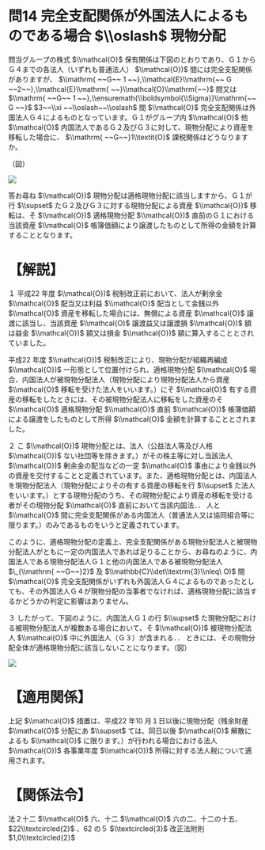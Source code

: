 # 問14 完全支配関係が外国法人によるものである場合 $\\oslash$ 現物分配

問当グループの株式 $\\mathcal{O}$ 保有関係は下図のとおりであり、Ｇ１からＧ４までの各法人（いずれも普通法人） $\\mathcal{O})$ 間には完全支配関係がありますが、 $\\mathrm{ ~~G~~ 1 ~~},\\mathcal{E}\\mathrm{~~ G ~~2~~},\\mathcal{E}\\mathrm{ ~~}\\mathcal{O}\\mathrm{~~}$ 間又は $\\mathrm{ ~~G~~ 1 ~~},\\ensuremath{\\boldsymbol{\\Sigma}}\\mathrm{~~ G ~~}$ $3~~\\xi ~~\\oslash~~\\oslash$ 間 $\\mathcal{O}$ 完全支配関係は外国法人Ｇ４によるものとなっています。Ｇ１がグループ内 $\\mathcal{O}$ 他 $\\mathcal{O}$ 内国法人であるＧ２及びＧ３に対して、現物分配により資産を移転した場合に、 $\\mathrm{ ~~G~~}1\\textit{O}$ 課税関係はどうなりますか。

（図）

![](https://www.nta.go.jp/tmp/22868819-8273-4d8d-b418-61697f7c29c3/images/e0946c2f2534741cb0a5d5bab09686642501adc7deed9a4d23b61ae0e9798553.jpg)

答お尋ね $\\mathcal{O})$ 現物分配は適格現物分配に該当しますから、Ｇ１が行 $\\supset$ たＧ２及びＧ３に対する現物分配による資産 $\\mathcal{O})$ 移転は、そ $\\mathcal{O})$ 適格現物分配 $\\mathcal{O})$ 直前のＧ１における当該資産 $\\mathcal{O}$ 帳簿価額により譲渡したものとして所得の金額を計算することとなります。

# 【解説】

１ 平成22 年度 $\\mathcal{O})$ 税制改正前において、法人が剰余金 $\\mathcal{O}$ 配当又は利益 $\\mathcal{O}$ 配当として金銭以外 $\\mathcal{O}$ 資産を移転した場合には、無償による資産 $\\mathcal{O}$ 譲渡に該当し、当該資産 $\\mathcal{O}$ 譲渡益又は譲渡損 $\\mathcal{O})$ 額は益金 $\\mathcal{O})$ 額又は損金 $\\mathcal{O})$ 額に算入することとされていました。

平成22 年度 $\\mathcal{O})$ 税制改正により、現物分配が組織再編成 $\\mathcal{O})$ 一形態として位置付けられ、適格現物分配 $\\mathcal{O}$ 場合、内国法人が被現物分配法人（現物分配により現物分配法人から資産 $\\mathcal{O}$ 移転を受けた法人をいいます。）にそ $\\mathcal{O}$ 有する資産の移転をしたときには、その被現物分配法人に移転をした資産のそ $\\mathcal{O}$ 適格現物分配 $\\mathcal{O}$ 直前 $\\mathcal{O})$ 帳簿価額による譲渡をしたものとして所得 $\\mathcal{O}$ 金額を計算することとされました。

２ こ $\\mathcal{O})$ 現物分配とは、法人（公益法人等及び人格 $\\mathcal{O})$ ない社団等を除きます。）がその株主等に対し当該法人 $\\mathcal{O})$ 剰余金の配当などの一定 $\\mathcal{O}$ 事由により金銭以外の資産を交付することと定義されています。また、適格現物分配とは、内国法人を現物分配法人（現物分配によりその有する資産の移転を行 $\\supset$ た法人をいいます。）とする現物分配のうち、その現物分配により資産の移転を受ける者がその現物分配 $\\mathcal{O}$ 直前において当該内国法．． 人と $\\mathcal{O}$ 間に完全支配関係がある内国法人（普通法人又は協同組合等に限ります。）のみであるものをいうと定義されています。

このように、適格現物分配の定義上、完全支配関係がある現物分配法人と被現物分配法人がともに一定の内国法人であれば足りることから、お尋ねのように、内国法人である現物分配法人Ｇ１と他の内国法人である被現物分配法人 $\_{\\mathrm{ ~~G~~}2}$ 及 $\\mathbb{C}\\det\\textrm{3}\\nleq\ O)$ 間 $\\mathcal{O}$ 完全支配関係がいずれも外国法人Ｇ４によるものであったとしても、その外国法人Ｇ４が現物分配の当事者でなければ、適格現物分配に該当するかどうかの判定に影響はありません。

３ したがって、下図のように、内国法人Ｇ１の行 $\\supset$ た現物分配における被現物分配法人が複数ある場合において、そ $\\mathcal{O})$ 被現物分配法人 $\\mathcal{O}$ 中に外国法人（Ｇ３）が含まれる．． ときには、その現物分配全体が適格現物分配に該当しないことになります。（図）

![](https://www.nta.go.jp/tmp/22868819-8273-4d8d-b418-61697f7c29c3/images/83f441de09e8715b1d46c082cbcbbbfc7ada4fb262fce3b61025353630675288.jpg)

# 【適用関係】

上記 $\\mathcal{O}$ 措置は、平成22 年10 月１日以後に現物分配（残余財産 $\\mathcal{O}$ 分配にあ $\\supset$ ては、同日以後 $\\mathcal{O}$ 解散によるも $\\mathcal{O}$ に限ります。）が行われる場合における法人 $\\mathcal{O})$ 各事業年度 $\\mathcal{O})$ 所得に対する法人税について適用されます。

# 【関係法令】

法２十二 $\\mathcal{O}$ 六、十二 $\\mathcal{O}$ 六の二、十二の十五、 $22\\textcircled{2}$ 、62 の５ $\\textcircled{3}$ 改正法附則 $1,0\\textcircled{2}$
